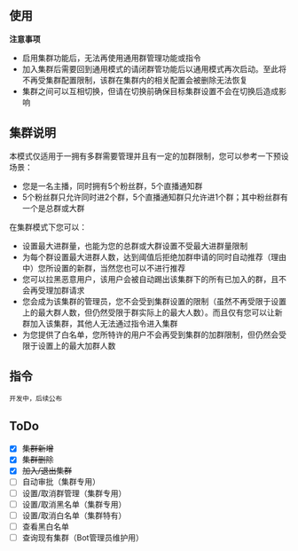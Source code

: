 ## 使用

**注意事项**

- 启用集群功能后，无法再使用通用群管理功能或指令
- 加入集群后需要回到通用模式的请闭群管功能后以通用模式再次启动。至此将不再受集群配置限制，该群在集群内的相关配置会被删除无法恢复
- 集群之间可以互相切换，但请在切换前确保目标集群设置不会在切换后造成影响

## 集群说明
本模式仅适用于一拥有多群需要管理并且有一定的加群限制，您可以参考一下预设场景：
- 您是一名主播，同时拥有5个粉丝群，5个直播通知群
- 5个粉丝群只允许同时进2个群，5个直播通知群只允许进1个群；其中粉丝群有一个是总群或大群

在集群模式下您可以：
- 设置最大进群量，也能为您的总群或大群设置不受最大进群量限制
- 为每个群设置最大进群人数，达到阈值后拒绝加群申请的同时自动推荐（理由中）您所设置的新群，当然您也可以不进行推荐
- 您可以拉黑恶意用户，该用户会被自动踢出该集群下的所有已加入的群，且不会再受理加群请求
- 您会成为该集群的管理员，您不会受到集群设置的限制（虽然不再受限于设置上的最大群人数，但仍然受限于群实际上的最大人数）。而且仅有您可以让新群加入该集群，其他人无法通过指令进入集群
- 为您提供了白名单，您所特许的用户不会再受到集群的加群限制，但仍然会受限于设置上的最大加群人数

## 指令
```
开发中，后续公布
```

## ToDo
- [x] ~~集群新增~~
- [x] ~~集群删除~~
- [x] ~~加入/退出集群~~
- [ ] 自动审批（集群专用）
- [ ] 设置/取消群管理（集群专用）
- [ ] 设置/取消黑名单（集群专用）
- [ ] 设置/取消白名单（集群特有）
- [ ] 查看黑白名单
- [ ] 查询现有集群（Bot管理员维护用）